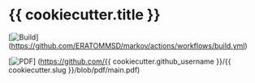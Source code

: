 # {{ cookiecutter.title }}

[![Build](https://github.com/ERATOMMSD/markov/actions/workflows/build.yml/badge.svg)]
(https://github.com/ERATOMMSD/markov/actions/workflows/build.yml)

[![PDF](https://img.shields.io/badge/pdf-latest-blue)]
(https://github.com/{{ cookiecutter.github_username }}/{{ cookiecutter.slug }}/blob/pdf/main.pdf)
